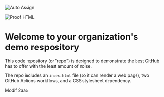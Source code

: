 ![Auto Assign](https://github.com/FINISHER-TKT-GAMES/demo-repository/actions/workflows/auto-assign.yml/badge.svg)

![Proof HTML](https://github.com/FINISHER-TKT-GAMES/demo-repository/actions/workflows/proof-html.yml/badge.svg)

# Welcome to your organization's demo respository
This code repository (or "repo") is designed to demonstrate the best GitHub has to offer with the least amount of noise.

The repo includes an `index.html` file (so it can render a web page), two GitHub Actions workflows, and a CSS stylesheet dependency.


Modif 2aaa 
